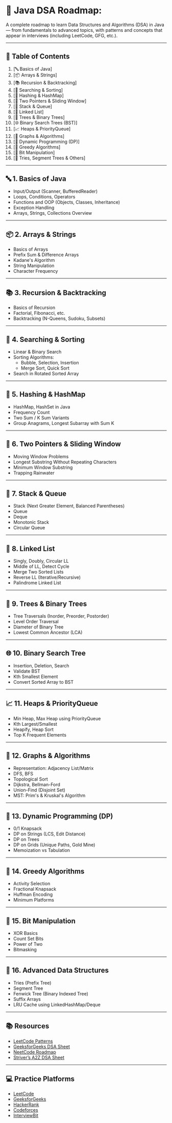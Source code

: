 # 🧠 Java DSA Roadmap:

A complete roadmap to learn Data Structures and Algorithms (DSA) in Java — from fundamentals to advanced topics, with patterns and concepts that appear in interviews (including LeetCode, GFG, etc.).

---

## 📘 Table of Contents

1. [🔤 Basics of Java]
2. [📦 Arrays & Strings]
3. [📚 Recursion & Backtracking]
4. [🔁 Searching & Sorting]
5. [🧺 Hashing & HashMap]
6. [🎢 Two Pointers & Sliding Window]
7. [🧭 Stack & Queue]
8. [🌳 Linked List]
9. [🌲 Trees & Binary Trees]
10. [🌐 Binary Search Trees (BST)]
11. [📈 Heaps & PriorityQueue]
12. [🌉 Graphs & Algorithms]
13. [🧩 Dynamic Programming (DP)]
14. [🧠 Greedy Algorithms]
15. [🧰 Bit Manipulation]
16. [🧱 Tries, Segment Trees & Others]

---

## 🔤 1. Basics of Java
- Input/Output (Scanner, BufferedReader)
- Loops, Conditions, Operators
- Functions and OOP (Objects, Classes, Inheritance)
- Exception Handling
- Arrays, Strings, Collections Overview

---

## 📦 2. Arrays & Strings
- Basics of Arrays
- Prefix Sum & Difference Arrays
- Kadane's Algorithm
- String Manipulation
- Character Frequency

---

## 📚 3. Recursion & Backtracking
- Basics of Recursion
- Factorial, Fibonacci, etc.
- Backtracking (N-Queens, Sudoku, Subsets)

---

## 🔁 4. Searching & Sorting
- Linear & Binary Search
- Sorting Algorithms:
  - Bubble, Selection, Insertion
  - Merge Sort, Quick Sort
- Search in Rotated Sorted Array

---

## 🧺 5. Hashing & HashMap
- HashMap, HashSet in Java
- Frequency Count
- Two Sum / K Sum Variants
- Group Anagrams, Longest Subarray with Sum K

---

## 🎢 6. Two Pointers & Sliding Window
- Moving Window Problems
- Longest Substring Without Repeating Characters
- Minimum Window Substring
- Trapping Rainwater

---

## 🧭 7. Stack & Queue
- Stack (Next Greater Element, Balanced Parentheses)
- Queue
- Deque
- Monotonic Stack
- Circular Queue

---

## 🌳 8. Linked List
- Singly, Doubly, Circular LL
- Middle of LL, Detect Cycle
- Merge Two Sorted Lists
- Reverse LL (Iterative/Recursive)
- Palindrome Linked List

---

## 🌲 9. Trees & Binary Trees
- Tree Traversals (Inorder, Preorder, Postorder)
- Level Order Traversal
- Diameter of Binary Tree
- Lowest Common Ancestor (LCA)

---

## 🌐 10. Binary Search Tree
- Insertion, Deletion, Search
- Validate BST
- Kth Smallest Element
- Convert Sorted Array to BST

---

## 📈 11. Heaps & PriorityQueue
- Min Heap, Max Heap using PriorityQueue
- Kth Largest/Smallest
- Heapify, Heap Sort
- Top K Frequent Elements

---

## 🌉 12. Graphs & Algorithms
- Representation: Adjacency List/Matrix
- DFS, BFS
- Topological Sort
- Dijkstra, Bellman-Ford
- Union-Find (Disjoint Set)
- MST: Prim's & Kruskal's Algorithm

---

## 🧩 13. Dynamic Programming (DP)
- 0/1 Knapsack
- DP on Strings (LCS, Edit Distance)
- DP on Trees
- DP on Grids (Unique Paths, Gold Mine)
- Memoization vs Tabulation

---

## 🧠 14. Greedy Algorithms
- Activity Selection
- Fractional Knapsack
- Huffman Encoding
- Minimum Platforms

---

## 🧰 15. Bit Manipulation
- XOR Basics
- Count Set Bits
- Power of Two
- Bitmasking

---

## 🧱 16. Advanced Data Structures
- Tries (Prefix Tree)
- Segment Tree
- Fenwick Tree (Binary Indexed Tree)
- Suffix Arrays
- LRU Cache using LinkedHashMap/Deque

---

## 📚 Resources
- [LeetCode Patterns](https://seanprashad.com/leetcode-patterns/)
- [GeeksforGeeks DSA Sheet](https://www.geeksforgeeks.org/sde-sheet-a-complete-guide-for-sde-preparation/)
- [NeetCode Roadmap](https://neetcode.io/roadmap)
- [Striver’s A2Z DSA Sheet](https://takeuforward.org/interviews/strivers-sde-sheet-top-coding-interview-problems/)

---

## 💻 Practice Platforms
- [LeetCode](https://leetcode.com/)
- [GeeksforGeeks](https://practice.geeksforgeeks.org/)
- [HackerRank](https://www.hackerrank.com/)
- [Codeforces](https://codeforces.com/)
- [InterviewBit](https://www.interviewbit.com/)
